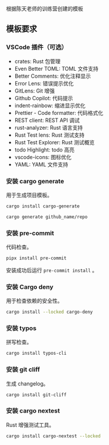 根据陈天老师的训练营创建的模板

## 模板要求

### VSCode 插件（可选）

- crates: Rust 包管理
- Even Better TOML: TOML 文件支持
- Better Comments: 优化注释显示
- Error Lens: 错误提示优化
- GitLens: Git 增强
- Github Copilot: 代码提示
- indent-rainbow: 缩进显示优化
- Prettier - Code formatter: 代码格式化
- REST client: REST API 调试
- rust-analyzer: Rust 语言支持
- Rust Test lens: Rust 测试支持
- Rust Test Explorer: Rust 测试概览
- todo Highlight: todo 高亮
- vscode-icons: 图标优化
- YAML: YAML 文件支持

### 安装 cargo generate

用于生成项目模板。

```bash
cargo install cargo-generate
```

```bash
cargo generate github_name/repo
```

### 安装 pre-commit

代码检查。

```bash
pipx install pre-commit
```

安装成功后运行 `pre-commit install` 。

### 安装 Cargo deny

用于检查依赖的安全性。

```bash
cargo install --locked cargo-deny
```

### 安装 typos

拼写检查。

```bash
cargo install typos-cli
```

### 安装 git cliff

生成 changelog。

```bash
cargo install git-cliff
```

### 安装 cargo nextest

Rust 增强测试工具。

```bash
cargo install cargo-nextest --locked
```
